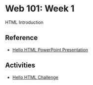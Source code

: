 # Web 101: Week 1
HTML Introduction

## Reference
- <a href="HelloHtml.pptx" target="_blank">Hello HTML PowerPoint Presentation</a>

## Activities
- [Hello HTML Challenge](HelloHtmlChallenge.md)